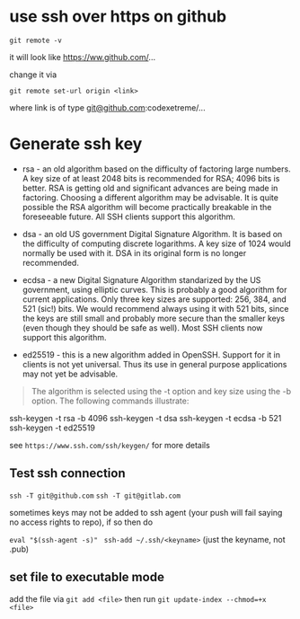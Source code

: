 # use ssh over https on github

`git remote -v`

it will look like https://ww.github.com/...

change it via

`git remote set-url origin <link>`

where link is of type git@github.com:codexetreme/...


# Generate ssh key 

- rsa - an old algorithm based on the difficulty of factoring large numbers. A key size of at least 2048 bits is recommended for RSA; 4096 bits is better. RSA is getting old and significant advances are being made in factoring. Choosing a different algorithm may be advisable. It is quite possible the RSA algorithm will become practically breakable in the foreseeable future. All SSH clients support this algorithm.

- dsa - an old US government Digital Signature Algorithm. It is based on the difficulty of computing discrete logarithms. A key size of 1024 would normally be used with it. DSA in its original form is no longer recommended.
- ecdsa - a new Digital Signature Algorithm standarized by the US government, using elliptic curves. This is probably a good algorithm for current applications. Only three key sizes are supported: 256, 384, and 521 (sic!) bits. We would recommend always using it with 521 bits, since the keys are still small and probably more secure than the smaller keys (even though they should be safe as well). Most SSH clients now support this algorithm.

- ed25519 - this is a new algorithm added in OpenSSH. Support for it in clients is not yet universal. Thus its use in general purpose applications may not yet be advisable.

> The algorithm is selected using the -t option and key size using the -b option. The following commands illustrate:

ssh-keygen -t rsa -b 4096
ssh-keygen -t dsa
ssh-keygen -t ecdsa -b 521
ssh-keygen -t ed25519

see `https://www.ssh.com/ssh/keygen/` for more details


## Test ssh connection 

`ssh -T git@github.com`
`ssh -T git@gitlab.com`

sometimes keys may not be added to ssh agent (your push will fail saying no access rights to repo), if so then do

`eval "$(ssh-agent -s)" `
`ssh-add ~/.ssh/<keyname>` (just the keyname, not <keyname>.pub)


## set file to executable mode
add the file via `git add <file>`
then run `git update-index --chmod=+x <file>`
